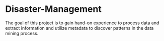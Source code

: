 # Disaster-Management
The goal of this project is to gain hand-on experience to process data and extract information and utilize metadata to discover patterns in the data mining process. 

